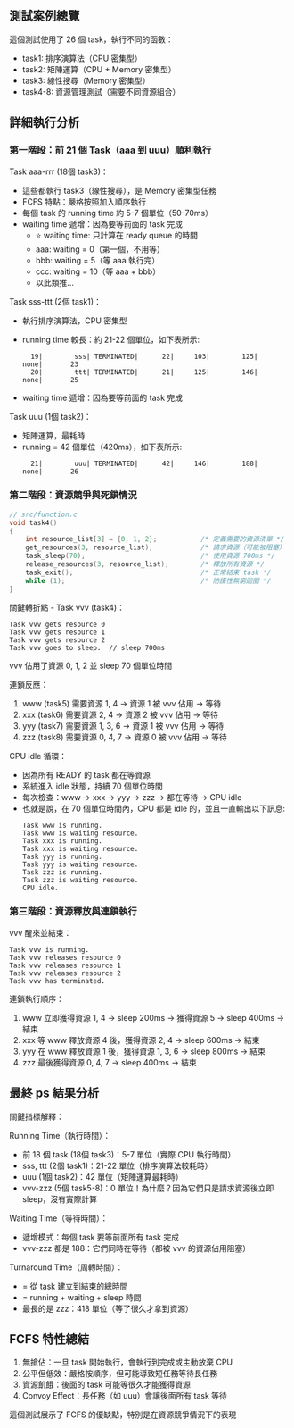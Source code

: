 ## 測試案例總覽
這個測試使用了 26 個 task，執行不同的函數：
- task1: 排序演算法（CPU 密集型）
- task2: 矩陣運算（CPU + Memory 密集型）
- task3: 線性搜尋（Memory 密集型）
- task4-8: 資源管理測試（需要不同資源組合）

## 詳細執行分析
### 第一階段：前 21 個 Task（aaa 到 uuu）順利執行
Task aaa-rrr (18個 task3)：
- 這些都執行 task3（線性搜尋），是 Memory 密集型任務
- FCFS 特點：嚴格按照加入順序執行
- 每個 task 的 running time 約 5-7 個單位（50-70ms）
- waiting time 遞增：因為要等前面的 task 完成
  - ⭐ waiting time: 只計算在 ready queue 的時間
  - aaa: waiting = 0（第一個，不用等）
  - bbb: waiting = 5（等 aaa 執行完）
  - ccc: waiting = 10（等 aaa + bbb）
  - 以此類推...

Task sss-ttt (2個 task1)：
- 執行排序演算法，CPU 密集型
- running time 較長：約 21-22 個單位，如下表所示:
  ```
    19|        sss| TERMINATED|      22|     103|        125|      none|       23
    20|        ttt| TERMINATED|      21|     125|        146|      none|       25
  ```

- waiting time 遞增：因為要等前面的 task 完成

Task uuu (1個 task2)：
- 矩陣運算，最耗時
- running = 42 個單位（420ms），如下表所示:
  ```
    21|        uuu| TERMINATED|      42|     146|        188|      none|       26
  ```

### 第二階段：資源競爭與死鎖情況
```c
// src/function.c
void task4()
{
    int resource_list[3] = {0, 1, 2};           /* 定義需要的資源清單 */
    get_resources(3, resource_list);            /* 請求資源（可能被阻塞） */
    task_sleep(70);                             /* 使用資源 700ms */
    release_resources(3, resource_list);        /* 釋放所有資源 */
    task_exit();                                /* 正常結束 task */
    while (1);                                  /* 防護性無窮迴圈 */
}
```
關鍵轉折點 - Task vvv (task4)：
```
Task vvv gets resource 0
Task vvv gets resource 1
Task vvv gets resource 2
Task vvv goes to sleep.  // sleep 700ms
```
vvv 佔用了資源 0, 1, 2 並 sleep 70 個單位時間

連鎖反應：
1. www (task5) 需要資源 1, 4 → 資源 1 被 vvv 佔用 → 等待
2. xxx (task6) 需要資源 2, 4 → 資源 2 被 vvv 佔用 → 等待
3. yyy (task7) 需要資源 1, 3, 6 → 資源 1 被 vvv 佔用 → 等待
4. zzz (task8) 需要資源 0, 4, 7 → 資源 0 被 vvv 佔用 → 等待

CPU idle 循環：
- 因為所有 READY 的 task 都在等資源
- 系統進入 idle 狀態，持續 70 個單位時間
- 每次檢查：www → xxx → yyy → zzz → 都在等待 → CPU idle
- 也就是說，在 70 個單位時間內，CPU 都是 idle 的，並且一直輸出以下訊息:
  ```
  Task www is running.
  Task www is waiting resource.
  Task xxx is running.
  Task xxx is waiting resource.
  Task yyy is running.
  Task yyy is waiting resource.
  Task zzz is running.
  Task zzz is waiting resource.
  CPU idle.
  ```

### 第三階段：資源釋放與連鎖執行
vvv 醒來並結束：
```
Task vvv is running.
Task vvv releases resource 0
Task vvv releases resource 1
Task vvv releases resource 2
Task vvv has terminated.
```
連鎖執行順序：
1. www 立即獲得資源 1, 4 → sleep 200ms → 獲得資源 5 → sleep 400ms → 結束
2. xxx 等 www 釋放資源 4 後，獲得資源 2, 4 → sleep 600ms → 結束
3. yyy 在 www 釋放資源 1 後，獲得資源 1, 3, 6 → sleep 800ms → 結束
4. zzz 最後獲得資源 0, 4, 7 → sleep 400ms → 結束

## 最終 ps 結果分析
關鍵指標解釋：

Running Time（執行時間）：
- 前 18 個 task (18個 task3)：5-7 單位（實際 CPU 執行時間）
- sss, ttt (2個 task1)：21-22 單位（排序演算法較耗時）
- uuu (1個 task2)：42 單位（矩陣運算最耗時）
- vvv-zzz (5個 task5-8)：0 單位！為什麼？因為它們只是請求資源後立即 sleep，沒有實際計算

Waiting Time（等待時間）：
- 遞增模式：每個 task 要等前面所有 task 完成
- vvv-zzz 都是 188：它們同時在等待（都被 vvv 的資源佔用阻塞）

Turnaround Time（周轉時間）：
- = 從 task 建立到結束的總時間
- = running + waiting + sleep 時間
- 最長的是 zzz：418 單位（等了很久才拿到資源）

## FCFS 特性總結
1. 無搶佔：一旦 task 開始執行，會執行到完成或主動放棄 CPU
2. 公平但低效：嚴格按順序，但可能導致短任務等待長任務
3. 資源飢餓：後面的 task 可能等很久才能獲得資源
4. Convoy Effect：長任務（如 uuu）會讓後面所有 task 等待

這個測試展示了 FCFS 的優缺點，特別是在資源競爭情況下的表現